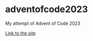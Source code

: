 # adventofcode2023
My attempt of Advent of Code 2023

[Link to the site](https://adventofcode.com/2023/)
